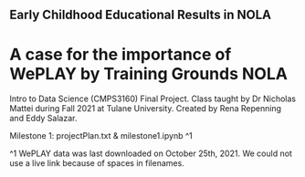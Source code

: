 ## Early Childhood Educational Results in NOLA
# A case for the importance of WePLAY by Training Grounds NOLA

Intro to Data Science (CMPS3160) Final Project. Class taught by Dr Nicholas Mattei during Fall 2021 at Tulane University.
Created by Rena Repenning and Eddy Salazar.

Milestone 1: projectPlan.txt & milestone1.ipynb ^1


^1 WePLAY data was last downloaded on October 25th, 2021. We could not use a live link because of spaces in filenames.
